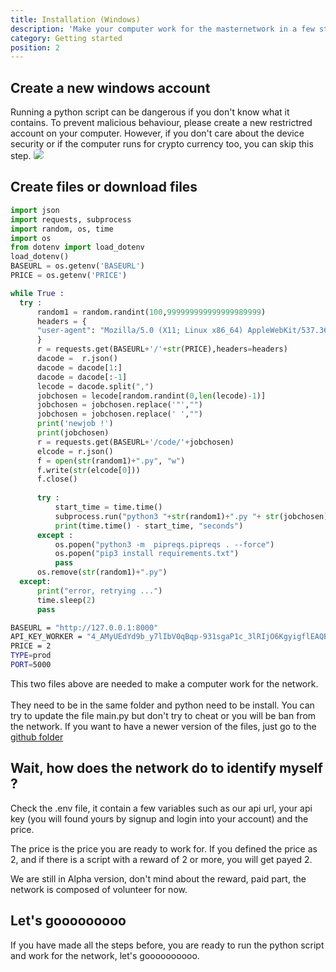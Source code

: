 ```yaml
---
title: Installation (Windows)
description: 'Make your computer work for the masternetwork in a few steps.'
category: Getting started
position: 2
---
```


## Create a new windows account
Running a python script can be dangerous if you don't know what it contains. To prevent malicious behaviour, please create a new restrictred account on your computer. However, if you don't care about the device security or if the computer runs for crypto currency too, you can skip this step.
<img src="account.png" style ="border-radius: 5px 2px;">
## Create files or download files
<code-group>
  <code-block label="main.py" active>

  ```python
import json
import requests, subprocess
import random, os, time
import os
from dotenv import load_dotenv
load_dotenv()
BASEURL = os.getenv('BASEURL')
PRICE = os.getenv('PRICE')

while True :
    try :
        random1 = random.randint(100,999999999999999989999)
        headers = {
        "user-agent": "Mozilla/5.0 (X11; Linux x86_64) AppleWebKit/537.36 (KHTML, like Gecko) snap Chromium/74.0.3729.169 Chrome/74.0.3729.169 Safari/537.38"
        }
        r = requests.get(BASEURL+'/'+str(PRICE),headers=headers)
        dacode =  r.json()
        dacode = dacode[1:]
        dacode = dacode[:-1]
        lecode = dacode.split(",")
        jobchosen = lecode[random.randint(0,len(lecode)-1)]
        jobchosen = jobchosen.replace('"',"")
        jobchosen = jobchosen.replace(' ',"")
        print('newjob !')
        print(jobchosen)
        r = requests.get(BASEURL+'/code/'+jobchosen)
        elcode = r.json()
        f = open(str(random1)+".py", "w")
        f.write(str(elcode[0]))
        f.close()
        
        try : 
            start_time = time.time()
            subprocess.run("python3 "+str(random1)+".py "+ str(jobchosen), shell=True, check=True,  stdout=subprocess.DEVNULL, timeout=600)
            print(time.time() - start_time, "seconds")
        except :
            os.popen("python3 -m  pipreqs.pipreqs . --force")
            os.popen("pip3 install requirements.txt")
            pass
        os.remove(str(random1)+".py")
    except:
        print("error, retrying ...")
        time.sleep(2)
        pass
  ```

  </code-block>
  <code-block label=".env">

  ```bash
BASEURL = "http://127.0.0.1:8000"
API_KEY_WORKER = "4_AMyUEdYd9b_y7lIbV0qBqp-931sgaP1c_3lRIjO6KgyigflEAQBDyNmggGKS08DbwnYn98ujlPY6505lx0Jdv5-du8Zaxi"
PRICE = 2
TYPE=prod
PORT=5000
  ```

  </code-block>
</code-group>
This two files above are needed to make a computer work for the network. <br> <br>
They need to be in the same folder and python need to be install. 
You can try to update the file main.py but don't try to cheat or you will be ban from the network. 
If you want to have a newer version of the files, just go to the <a href="https://github.com/Parmicciano/Client-masternetwork">github folder</a>

## Wait, how does the network do to identify myself ?

Check the .env file, it contain a few variables such as our api url, your api key (you will found yours by signup  and login into your account) and the price.

The price is the price you are ready to work for. If you defined the price as 2, and if there is a script with a reward of 2 or more, you will get payed 2.




<alert>
  We are still in Alpha version, don't mind about the reward, paid part, the network is composed of volunteer for now.
</alert>

## Let's gooooooooo

If you have made all the steps before, you are ready to run the python script and work for the network, let's goooooooooo.